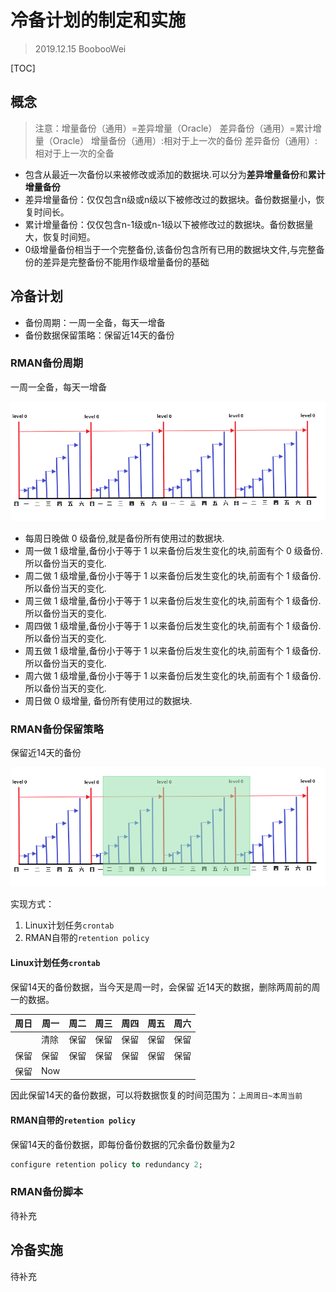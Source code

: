 # 冷备计划的制定和实施

> 2019.12.15 BoobooWei

[TOC]

## 概念

> 注意：增量备份（通用）=差异增量（Oracle） 差异备份（通用）=累计增量（Oracle）
> 增量备份（通用）:相对于上一次的备份
> 差异备份（通用）:相对于上一次的全备

- 包含从最近一次备份以来被修改或添加的数据块.可以分为**差异增量备份**和**累计增量备份**
- 差异增量备份：仅仅包含n级或n级以下被修改过的数据块。备份数据量小，恢复时间长。
- 累计增量备份：仅仅包含n-1级或n-1级以下被修改过的数据块。备份数据量大，恢复时间短。
- 0级增量备份相当于一个完整备份,该备份包含所有已用的数据块文件,与完整备份的差异是完整备份不能用作级增量备份的基础

## 冷备计划

* 备份周期：一周一全备，每天一增备
* 备份数据保留策略：保留近14天的备份

### RMAN备份周期

一周一全备，每天一增备

![](pic/e-05.png)

- 每周日晚做 0 级备份,就是备份所有使用过的数据块. 
- 周一做 1 级增量,备份小于等于 1 以来备份后发生变化的块,前面有个 0 级备份.所以备份当天的变化. 
- 周二做 1 级增量,备份小于等于 1 以来备份后发生变化的块,前面有个 1 级备份.所以备份当天的变化. 
- 周三做 1 级增量,备份小于等于 1 以来备份后发生变化的块,前面有个 1 级备份.所以备份当天的变化. 
- 周四做 1 级增量,备份小于等于 1 以来备份后发生变化的块,前面有个 1 级备份.所以备份当天的变化.
- 周五做 1 级增量,备份小于等于 1 以来备份后发生变化的块,前面有个 1 级备份.所以备份当天的变化.
- 周六做 1 级增量,备份小于等于 1 以来备份后发生变化的块,前面有个 1 级备份.所以备份当天的变化.
- 周日做 0 级增量, 备份所有使用过的数据块. 

### RMAN备份保留策略

保留近14天的备份

![](pic/e-06.png)

实现方式：

1. Linux计划任务`crontab`
2. RMAN自带的`retention policy`

#### Linux计划任务`crontab`

保留14天的备份数据，当今天是周一时，会保留 近14天的数据，删除两周前的周一的数据。

| 周日 | 周一 | 周二 | 周三 | 周四 | 周五 | 周六 |
| ---- | ---- | ---- | ---- | ---- | ---- | ---- |
|      | 清除 | 保留 | 保留 | 保留 | 保留 | 保留 |
| 保留 | 保留 | 保留 | 保留 | 保留 | 保留 | 保留 |
| 保留 | Now  |      |      |      |      |      |

因此保留14天的备份数据，可以将数据恢复的时间范围为：`上周周日~本周当前`

#### RMAN自带的`retention policy`

保留14天的备份数据，即每份备份数据的冗余备份数量为2

```sql
configure retention policy to redundancy 2;
```

### RMAN备份脚本

待补充

## 冷备实施

待补充





